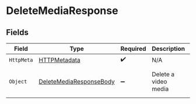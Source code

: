 # DeleteMediaResponse


## Fields

| Field                                                                       | Type                                                                        | Required                                                                    | Description                                                                 | Example                                                                     |
| --------------------------------------------------------------------------- | --------------------------------------------------------------------------- | --------------------------------------------------------------------------- | --------------------------------------------------------------------------- | --------------------------------------------------------------------------- |
| `HttpMeta`                                                                  | [HTTPMetadata](../../Models/Components/HTTPMetadata.md)                     | :heavy_check_mark:                                                          | N/A                                                                         |                                                                             |
| `Object`                                                                    | [DeleteMediaResponseBody](../../Models/Requests/DeleteMediaResponseBody.md) | :heavy_minus_sign:                                                          | Delete a video media                                                        | {<br/>"success": true<br/>}                                                 |